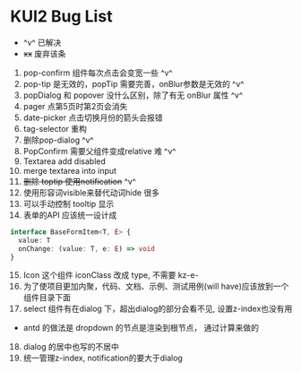 # KUI2 Bug List

- ^v^ 已解决
- ~~xx~~ 废弃该条

1. pop-confirm 组件每次点击会变宽一些 ^v^
2. pop-tip 是无效的，popTip 需要完善，onBlur参数是无效的 ^v^
3. popDialog 和 popover 没什么区别，除了有无 onBlur 属性 ^v^
4. pager 点第5页时第2页会消失
5. date-picker 点击切换月份的箭头会报错
6. tag-selector 重构
7. 删除pop-dialog ^v^
8. PopConfirm 需要父组件变成relative 难 ^v^
9. Textarea add disabled
10. merge textarea into input
11. ~~删除 toptip 使用notification~~ ^v^
12. 使用形容词visible来替代动词hide 很多
13. 可以手动控制 tooltip 显示
14. 表单的API 应该统一设计成
  ```ts
  interface BaseFormItem<T, E> {
    value: T
    onChange: (value: T, e: E) => void
  }
  ```
15. Icon 这个组件 iconClass 改成 type, 不需要 kz-e-
16. 为了使项目更加内聚，代码、文档、示例、测试用例(will have)应该放到一个组件目录下面
17. select 组件有在dialog 下，超出dialog的部分会看不见, 设置z-index也没有用
  - antd 的做法是 dropdown 的节点是渲染到根节点， 通过计算来做的
18. dialog 的居中也写的不居中
19. 统一管理z-index, notification的要大于dialog